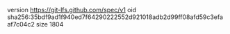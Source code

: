 version https://git-lfs.github.com/spec/v1
oid sha256:35bdf9ad1f940ed7f64290222552d921018adb2d99ff08afd59c3efaaf7c04c2
size 1804
